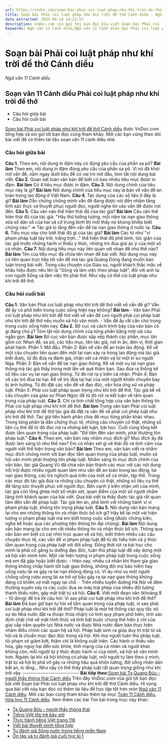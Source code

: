 ```yaml
---
url: https://vndoc.com/soan-bai-phai-coi-luat-phap-nhu-khi-troi-de-tho-canh-dieu-298393
title: Soạn bài Phải coi luật pháp như khí trời để thở Cánh diều - Ngữ văn 11 Cánh diều - VnDoc.com
date_extracted: 2025-04-14 14:22:57
description: VnDoc.com xin gửi tới bạn đọc bìa viết Soạn bài Phải coi luật pháp như khí trời để thở Cánh diều. Mời các bạn cùng theo dõi bài viết.
keywords: Ngữ văn 11 Cánh diều,Ngữ văn 11 Cánh diều bài Phải coi luật pháp như khí trời để thở,Soạn văn 11 Cánh diều,văn 11 Cánh diều,soạn văn 11,soạn bài 11 cánh diều,ngữ văn 11 cd,Soạn bài Phải coi luật pháp như khí trời để thở Cánh diều,Soạn bài Phải coi luật pháp như khí trời để thở,Soạn văn Phải coi luật pháp như khí trời để thở,Phải coi luật pháp như khí trời để thở
---
```


# Soạn bài Phải coi luật pháp như khí trời để thở Cánh diều
 _Ngữ văn 11 Cánh diều_
## Soạn văn 11 Cánh diều Phải coi luật pháp như khí trời để thở
  * Câu hỏi giữa bài
  * Câu hỏi cuối bài

[Soạn bài Phải coi luật pháp như khí trời để thở Cánh diều](<https://vndoc.com/soan-bai-phai-coi-luat-phap-nhu-khi-troi-de-tho-canh-dieu-298393>) được VnDoc.com tổng hợp và xin gửi tới bạn đọc cùng tham khảo. Mời các bạn cùng theo dõi bài viết để có thêm tài liệu soạn văn 11 cánh diều nhé.
### Câu hỏi giữa bài
**Câu 1.** Theo em, nội dung in đậm này có đúng yêu cầu của phần sa pô?
**Bài làm**
Theo em, nội dung in đậm đúng yêu cầu của phần sa pô. Vì nó đã khơi mở vấn đề, nằm ngay dưới tiêu đề có vai trò mở đầu, tóm tắt nội dung bài viết.
**Câu 2.** Quan sát toàn văn bản để biết có bao nhiêu tiêu mục được in đậm.
**Bài làm**
Có 4 tiêu mục được in đậm.
**Câu 3.** Nội dung chính của tiêu mục này là gì?
**Bài làm**
Nội dung chính của tiểu mục này là bàn về vấn đề an toàn trong lao động ở Việt Nam.
**Câu 4.** Tác dụng của các số liệu ở đây là gì?
**Bài làm**
Dẫn chứng chứng minh vấn đề đang được nói đến nhằm tăng tính xác thực và thuyết phục người đọc, người nghe tin vào vấn đề được nói đến.
**Câu 5.** Câu văn nào thể hiện thái độ của tác giả?
**Bài làm**
Câu văn thể hiện thái độ của tác giả:
"Hãy thử tưởng tượng, mỗi năm tai nạn giao thông xóa sổ dân số của hai xã cỡ trung bình thì mới thấy nó khủng khiếp biết chừng nào." => Tác giả lo lắng đến vấn đề tai nạn giao thông ở nước ta.
**Câu 6.** Tiểu mục này cho biết thái độ gì của tác giả?
**Bài làm**
Các từ như "vi phạm pháp luật tày trời, trắng trợn..." thể hiện thái độ phê bình, tức giận của tác giả trước những hành vi thiếu ý thức, những trò đùa giai ác ý của một số cá nhân.
**Câu 7.** Nội dung tiểu mục này liên quan với nhan đề như thế nào?
**Bài làm**
Tên của tiểu mục đã chứa tên nhan đề bài viết. Nội dung mục này có liên quan trực tiếp tới vấn đề mà tác giả Quãng Dũng đang muốn bàn luận trong bài viết. Trong câu chuyện của Giáo sư, người khách thắc mắc về khẩu hiệu được nêu lên là "Sống và làm việc theo pháp luật", đối với anh ta con người Sống và làm việc thì phải thở. Như vậy có thể coi luật pháp như khi trời để thở.
### Câu hỏi cuối bài
**Câu 1.** Văn bản Phải coi luật pháp như khí trời để thở viết về vấn đề gì? Vấn đề ấy có phổ biến trong cuộc sống hiện nay không?
**Bài làm**
\- Văn bản Phải coi luật pháp như khí trời để thở viết về vấn đề con người phải coi pháp luật như khí trời để thở nếu muốn xã hội văn minh.
\- Vấn đề ấy rất cần chú trọng trong cuộc sống hiện nay.
**Câu 2.** Bố cục và cách trình bày của văn bản có gì đáng chú ý? Tóm tắt nội dung chính của từng phần bằng một vài câu ngắn gọn.
**Bài làm**
Bố cục văn bản được sắp xếp thành các phần, mục lớn gồm có: Nhan đề, sa pô, các tiểu mục, tên tác giả, nơi in ấn, đơn vị, thời gian phát hành.
Phần 1: Mở đầu.
Phần 2: Bàn về vấn đề an toàn lao động. Kể về một câu chuyện liên quan đến một tai nạn xảy ra trong lao động mà tác giả biết được, từ đó đưa ra đánh giá, nhận xét cá nhân và từ một kĩ sư người Nga.
Phần 3: Bàn về vấn đề tai nạn giao thông. Kể về một vụ tai nạn giao thông mà tác giả thấy trong một lần về quê thăm bạn. Sau đưa ra thống kế số liệu các vụ tai nạn giao thông. Từ đó rút ra ý kiến cá nhận.
Phần 4: Bàn về các trò đùa tai hại. Kể về trò đùa tai hại của một người khiến chuyến bay bị ảnh hưởng. Từ đó đặt các vấn đề về đạo đức, văn hóa ứng xử và pháp luật.
Phần 5: Phải coi luật pháp quan trọng như khí trời để thở. Tác giả kể về câu chuyện của giáo sư Phan Ngọc để từ đó rút ra kết luận về tầm quan trọng của pháp luật.
**Câu 3.** Chỉ ra tính chất tổng hợp của văn bản thông tin Phải coi luật pháp như khí trời để thở.
**Bài làm**
Trong văn bản Phải coi luật pháp như khí trời để thở tác giả đã đặt ra vấn đề về phải coi phép luật như khí trời để thở. Tác giả tiến hành phân chia đề mục từng phần khác nhau. Trong từng phần là dẫn chứng thực tế, những câu chuyện có thật, những số liện cụ thê để từ đó đúc rút ra những kết luận, bài học. Cuối cùng tổng kết được tầm quan trọng của pháp luật: "Để tiến đến văn minh, phải thượng tôn pháp luật."
**Câu 4.** Theo em, văn bản này nhằm mục đích gì? Mục đích ấy đã được làm sáng tỏ như thế nào? Em có nhận xét gì về thái độ và tình cảm của người viết thể hiện trong văn bản?
**Bài làm**
Theo em, văn bản viết ra nhằm mục đích chứng minh với bạn đọc tầm quan trọng của pháp luật, muốn xã hội văn minh phải thượng tôn pháp luật.
Nhằm sáng tỏ mục đích chính của văn bản, tác giả Quang Vũ đã chia văn bản thành các mục với các nội dung nổi trội được nhiều người quan tâm như vấn đề an toàn trong lao động, tai nạn giao thông, các trò nghịch quá trớn của một số cá nhân, tập thể. Trong các mục đó tác giả đưa ra những câu chuyện có thật, những số liệu cụ thể để tăng sức thuyết phục với người đọc. Bên cạnh ý kiến nhận xét của mình, tác giả còn lồng ghép một số nhận xét, quan điểm của một số người nhằm tăng tính khách quan của bài viết.
Qua bài viết ta thấy được tác giả rất quan tâm đến vấn đề pháp luật. Tác giả lên án, phê bình với những hành vi vi phạm pháp luật, không tôn trọng pháp luật.
**Câu 5.** Nội dung văn bản mang lại cho em những thông tin và nhận thức bổ ích gì? Hãy kể lại một vài hiện tượng vi phạm pháp luật mà em biết trong cuộc sống \(được chứng kiến, nghe kể hoặc qua các phương tiện thông tin đại chúng\).
**Bài làm**
Nội dung văn bản mang lại cho em rất nhiều thông tin và nhận thức bổ ích. Thông qua văn bản em biết có cái nhìn trực quan về xã hội, biết thêm nhiều các câu chuyện thực tế, các vấn đề vi phạm pháp luật để từ đó hiểu hơn và ý thức tầm quan trọng của pháp luật với đời sống. Đồng thời rút ra bài học cho mình là phải cố gắng tu dưỡng đạo đức, tuân thủ pháp luật để xây dựng một xã hội văn minh hơn.
Một vài hiện tượng vi phạm pháp luật trong cuộc sống mà em đã gặp hoặc biết được:
\- Hiện nay, nhiều cá nhân khi tham gia giao thông không chấp hành tốt luật giao thông, không đội mũ bảo hiểm hay uống rượu lái xe gây ra tai nạn không đáng có. Ví dụ như vụ một người chồng uống rượu xong lái xe trở vợ bầu gây ra tai nạn giao thông không đáng có khiến vợ mất ngay tại chỗ.
\- Trên nhiều tuyến đường Hà Nội về đêm thường xuyên xảy ra các cuộc đua xe máy trái phép của nhiều đối tượng thanh thiếu niên, gây mất trật tự xã hội.
**Câu 6.** Viết một đoạn văn \(khoảng 8 – 10 dòng\) để trả lời câu hỏi: Vì sao phải coi luật pháp như khí trời để thở?
**Bài làm**
Đã bao giờ bạn tự hỏi về tầm quan trọng của pháp luật, vì sao phải coi luật pháp như khí trời để thở? Pháp luật là một hệ thống các quy tắc xử sự do Nhà nước đặt ra \(hoặc thừa nhận\) có tính quy phạm phổ biến, tính xác định chặt chẽ về mặt hình thức và tính bặt buộc chung thể hiện ý chí của giai cấp nắm quyền lực Nhà nước và được Nhà nước đảm bảo thực hiện nhằm điều chỉnh các quan hệ xã hội. Pháp luật sinh ra giúp duy trì trật từ xã hội và là chuẩn mực đạo đức trong xã hội. Khi mọi người tuân thủ pháp luật, tội phạm sẽ giảm bớt, thậm chí là không xuất hiện. Các hành vi thiếu văn hóa, gây nguy hại đến sức khỏe, tính mạng của cá nhân và người khác không còn, mỗi người tự ý thức được hành vi của mình, xã hội sẽ văn minh hơn. Ngược lại khi xã hội không có pháp luật, mỗi người tự làm theo ý mình, trật tự xã hội bị phá vỡ gây ra những hâu quả khôn lường, đời sống nhân dân bất an, lo lắng... Như vậy có thể thấy pháp luật rất quan trọng giống như khi trời vậy.
\----------------------------
**Bài tiếp theo:**[Soạn bài Tạ Quang Bửu - người thầy thông thái Cánh diều](<https://vndoc.com/soan-bai-ta-quang-buu-nguoi-thay-thong-thai-canh-dieu-298396>)
Trên đây VnDoc.com vừa gửi tới bạn đọc bài viết Soạn bài Phải coi luật pháp như khí trời để thở Cánh diều. Hi vọng qua bài viết này bạn đọc có thêm tài liệu để học tập tốt hơn môn [Ngữ văn 11 Cánh diều](<https://vndoc.com/ngu-van-11-canh-dieu>). Mời các bạn cùng tham khảo thêm tại mục [Toán 11 Cánh diều](<https://vndoc.com/toan-11-canh-dieu>), [Hóa học 11 Cánh diều](<https://vndoc.com/hoa-hoc-11-canh-dieu>).
Xem thêm các bài Tìm bài trong mục này khác:
  * [Tạ Quang Bửu - người thầy thông thái](</soan-bai-ta-quang-buu-nguoi-thay-thong-thai-canh-dieu-298396>)
  * [Tiếng Việt lớp trẻ bây giờ](</soan-bai-tieng-viet-lop-tre-bay-gio-canh-dieu-298402>)
  * [Thực hành tiếng Việt trang 116](</soan-bai-thuc-hanh-tieng-viet-trang-116-canh-dieu-298404>)
  * [Viết bài thuyết minh tổng hợp](</soan-bai-viet-bai-thuyet-minh-tong-hop-canh-dieu-298443>)
  * [Tự đánh giá Sông nước trong tiếng miền Nam](</soan-bai-tu-danh-gia-song-nuoc-trong-tieng-mien-nam-canh-dieu-298445>)
  * [Ôn tập và tự đánh giá cuối học kì 1](</soan-bai-on-tap-va-tu-danh-gia-cuoi-hoc-ki-1-canh-dieu-298450>)

